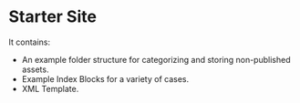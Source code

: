Starter Site
============================

It contains:

* An example folder structure for categorizing and storing non-published assets.
* Example Index Blocks for a variety of cases.
* XML Template.
